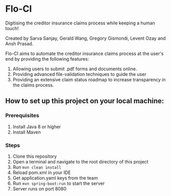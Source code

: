 # Flo-CI

Digitising the creditor insurance claims process while keeping a human touch!

Created by Sarva Sanjay, Gerald Wang, Gregory Gismondi, Levent Ozay and Ansh Prasad.

Flo-CI aims to automate the creditor insurance claims process at the user's end by providing the following features:

1. Allowing users to submit .pdf forms and documents online.
2. Providing advanced file-validation techniques to guide the user
3. Providing an extensive claim status roadmap to increase transparency in the claims process.

## How to set up this project on your local machine:

### Prerequisites

1. Install Java 8 or higher
2. Install Maven

### Steps

1. Clone this repository
2. Open a terminal and navigate to the root directory of this project
3. Run `mvn clean install`
4. Reload pom.xml in your IDE
5. Get application.yaml keys from the team
6. Run `mvn spring-boot:run` to start the server
7. Server runs on port 8080
